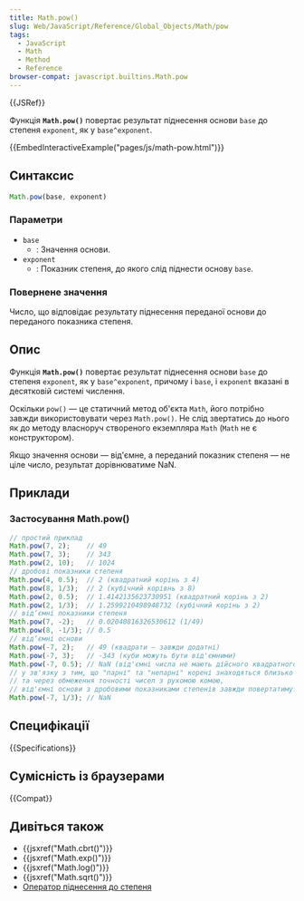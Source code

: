 ```yaml
---
title: Math.pow()
slug: Web/JavaScript/Reference/Global_Objects/Math/pow
tags:
  - JavaScript
  - Math
  - Method
  - Reference
browser-compat: javascript.builtins.Math.pow
---
```

{{JSRef}}

Функція **`Math.pow()`** повертає результат піднесення основи `base` до степеня `exponent`, як у `base^exponent`.

{{EmbedInteractiveExample("pages/js/math-pow.html")}}

## Синтаксис

```js
Math.pow(base, exponent)
```

### Параметри

- `base`
  - : Значення основи.
- `exponent`
  - : Показник степеня, до якого слід піднести основу `base`.

### Повернене значення

Число, що відповідає результату піднесення переданої основи до переданого показника степеня.

## Опис

Функція **`Math.pow()`** повертає результат піднесення основи `base` до степеня `exponent`, як у `base^exponent`, причому і `base`, і `exponent` вказані в десятковій системі числення.

Оскільки `pow()` — це статичний метод об'єкта `Math`, його потрібно завжди використовувати через `Math.pow()`. Не слід звертатись до нього як до методу власноруч створеного екземпляра `Math` (`Math` не є конструктором).

Якщо значення основи — від'ємне, а переданий показник степеня — не ціле число, результат дорівнюватиме NaN.

## Приклади

### Застосування Math.pow()

```js
// простий приклад
Math.pow(7, 2);    // 49
Math.pow(7, 3);    // 343
Math.pow(2, 10);   // 1024
// дробові показники степеня
Math.pow(4, 0.5);  // 2 (квадратний корінь з 4)
Math.pow(8, 1/3);  // 2 (кубічний корівнь з 8)
Math.pow(2, 0.5);  // 1.4142135623730951 (квадратний корінь з 2)
Math.pow(2, 1/3);  // 1.2599210498948732 (кубічний корінь з 2)
// від‘ємні показники степеня
Math.pow(7, -2);   // 0.02040816326530612 (1/49)
Math.pow(8, -1/3); // 0.5
// від‘ємні основи
Math.pow(-7, 2);   // 49 (квадрати — завжди додатні)
Math.pow(-7, 3);   // -343 (куби можуть бути від'ємними)
Math.pow(-7, 0.5); // NaN (від'ємні числа не мають дійсного квадратного кореня)
// у зв'язку з тим, що "парні" та "непарні" корені знаходяться близько один від одного,
// та через обмеження точності чисел з рухомою комою,
// від'ємні основи з дробовими показниками степенів завжди повертатимуть NaN
Math.pow(-7, 1/3); // NaN
```

## Специфікації

{{Specifications}}

## Сумісність із браузерами

{{Compat}}

## Дивіться також

- {{jsxref("Math.cbrt()")}}
- {{jsxref("Math.exp()")}}
- {{jsxref("Math.log()")}}
- {{jsxref("Math.sqrt()")}}
- [Оператор піднесення до степеня](/uk/docs/Web/JavaScript/Reference/Operators/Exponentiation)
